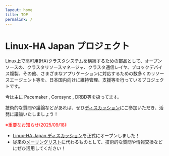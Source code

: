 ```yaml
---
layout: home
title: TOP
permalink: /
---
```

# Linux-HA Japan プロジェクト

Linux上で高可用(HA)クラスタシステムを構築するための部品として、オープンソースの、クラスタリソースマネージャ、クラスタ通信レイヤ、ブロックデバイス複製、その他、さまざまなアプリケーションに対応するための数多くのリソースエージェント等を、日本国内向けに維持管理、支援等を行っているプロジェクトです。

今は主に Pacemaker , Corosync , DRBD等を扱ってます。

技術的な質問や議論などがあれば、ぜひ[ディスカッション](/discussions/)にご参加いただき、活発に議論いたしましょう！

<font color="red">※重要なお知らせ(2025/09/18): </font>
 * [Linux-HA Japan ディスカッション](/discussions/)を正式にオープンしました！
 * 従来の[メーリングリスト](/mailinglist/)に代わるものとして、技術的な質問や情報交換などにぜひ活用してください！

